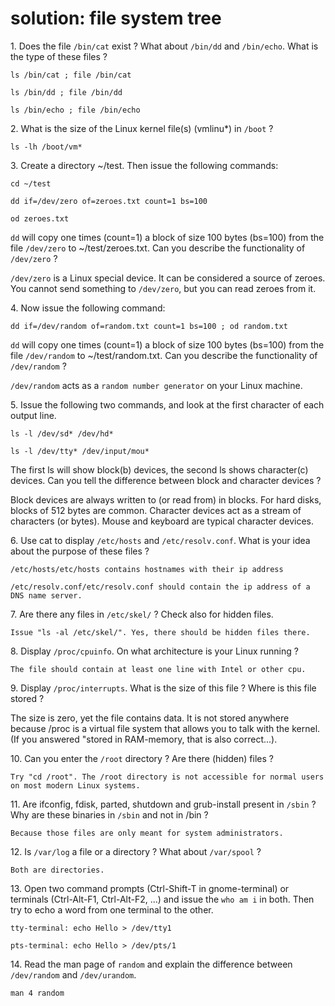# solution: file system tree

1\. Does the file `/bin/cat` exist ? What about `/bin/dd` and
`/bin/echo`. What is the type of these files ?

    ls /bin/cat ; file /bin/cat

    ls /bin/dd ; file /bin/dd

    ls /bin/echo ; file /bin/echo

2\. What is the size of the Linux kernel file(s) (vmlinu\*) in `/boot` ?

    ls -lh /boot/vm*

3\. Create a directory \~/test. Then issue the following commands:

    cd ~/test

    dd if=/dev/zero of=zeroes.txt count=1 bs=100

    od zeroes.txt

`dd` will copy one times (count=1) a block of size 100 bytes (bs=100)
from the file `/dev/zero` to \~/test/zeroes.txt. Can you describe the
functionality of `/dev/zero` ?

`/dev/zero` is a Linux special device. It can be
considered a source of zeroes. You cannot send something to `/dev/zero`,
but you can read zeroes from it.

4\. Now issue the following command:

    dd if=/dev/random of=random.txt count=1 bs=100 ; od random.txt

`dd` will copy one times (count=1) a block of size 100 bytes (bs=100)
from the file `/dev/random` to \~/test/random.txt. Can you describe the
functionality of `/dev/random` ?

`/dev/random` acts as a
`random number generator` on your Linux machine.

5\. Issue the following two commands, and look at the first character of
each output line.

    ls -l /dev/sd* /dev/hd*

    ls -l /dev/tty* /dev/input/mou*

The first ls will show block(b) devices, the second ls shows
character(c) devices. Can you tell the difference between block and
character devices ?

Block devices are always written to (or read from) in blocks. For hard
disks, blocks of 512 bytes are common. Character devices act as a stream
of characters (or bytes). Mouse and keyboard are typical character
devices.

6\. Use cat to display `/etc/hosts` and `/etc/resolv.conf`. What is your
idea about the purpose of these files ?

    /etc/hosts/etc/hosts contains hostnames with their ip address

    /etc/resolv.conf/etc/resolv.conf should contain the ip address of a DNS name server.

7\. Are there any files in `/etc/skel/` ? Check also for hidden files.

    Issue "ls -al /etc/skel/". Yes, there should be hidden files there.

8\. Display `/proc/cpuinfo`. On what architecture is your Linux running
?

    The file should contain at least one line with Intel or other cpu.

9\. Display `/proc/interrupts`. What is the size of this file ? Where is
this file stored ?

The size is zero, yet the file contains data. It is not stored anywhere
because /proc is a virtual file system that allows you to talk with the
kernel. (If you answered \"stored in RAM-memory, that is also
correct\...).

10\. Can you enter the `/root` directory ? Are there (hidden) files ?

    Try "cd /root". The /root directory is not accessible for normal users on most modern Linux systems.

11\. Are ifconfig, fdisk, parted, shutdown and grub-install present in
`/sbin` ? Why are these binaries in `/sbin` and not in /bin ?

    Because those files are only meant for system administrators.

12\. Is `/var/log` a file or a directory ? What about `/var/spool` ?

    Both are directories.

13\. Open two command prompts (Ctrl-Shift-T in gnome-terminal) or
terminals (Ctrl-Alt-F1, Ctrl-Alt-F2, \...) and issue the `who am i` in
both. Then try to echo a word from one terminal to the other.

    tty-terminal: echo Hello > /dev/tty1

    pts-terminal: echo Hello > /dev/pts/1

14\. Read the man page of `random` and explain the difference between
`/dev/random` and `/dev/urandom`.

    man 4 random
